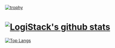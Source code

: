 [![trophy](https://github-profile-trophy.vercel.app/?username=thunderboltengineer)](https://github.com/ryo-ma/github-profile-trophy)
# [![LogiStack's github stats](https://github-readme-stats.vercel.app/api?username=thunderboltengineer&count_private=true&show_icons=true&theme=calm)](https://github.com/LogiStack/github-readme-stats)
[![Top Langs](https://github-readme-stats.vercel.app/api/top-langs/?username=anuraghazra&theme=calm)](https://github.com/LogiStack/github-readme-stats)
